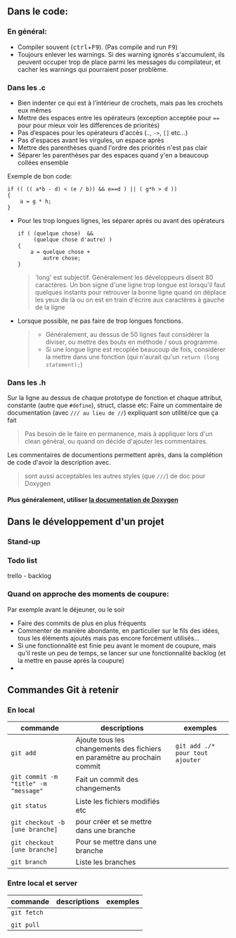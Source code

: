 ## Dans le code:
### En général:
- Compiler souvent (<kbd>ctrl</kbd>+<kbd>F9</kbd>). (Pas compile and run <kbd>F9</kbd>)
- Toujours enlever les warnings. Si des warning ignorés s'accumulent, ils peuvent occuper trop de place parmi les messages du compilateur, et cacher les warnings qui pourraient poser problème. 
### Dans les .c
- Bien indenter ce qui est à l’intérieur de crochets, mais pas les crochets eux mêmes  
- Mettre des espaces entre les opérateurs (exception acceptée pour `==` pour pour mieux voir les differences de priorités)  
- Pas d’espaces pour les opérateurs d'accès (`.`, `->`, `[]` etc...)  
- Pas d'espaces avant les virgules, un espace après  
- Mettre des parenthèses quand l'ordre des priorités n'est pas clair  
- Séparer les parenthèses par des espaces quand y'en a beaucoup collées ensemble

Exemple de bon code:  

    if (( (( a*b - d) < (e / b)) && e==d ) || ( g*h > d ))
    {
        a = g * h;
    }
- Pour les trop longues lignes, les séparer après ou avant des opérateurs 

      if ( (quelque chose)  &&
	       (quelque chose d'autre) )
	  {
	      a = quelque chose +
	          autre chose;
	  }
  >'long' est subjectif. Généralement les développeurs disent 80 caractères. Un bon signe d'une ligne trop longue est lorsqu'il faut quelques instants pour retrouver la bonne ligne quand on déplace les yeux de là ou on est en train d'écrire aux caractères à gauche de la ligne  

- Lorsque possible, ne pas faire de trop longues fonctions.
  > - Généralement, au dessus de 50 lignes faut considérer la diviser, ou mettre des bouts en méthode / sous programme.
  > - Si une longue ligne est recopiée beaucoup de fois, considérer la mettre dans une fonction (qui n'aurait qu'un `return (long statement);`)

### Dans les .h  
 Sur la ligne au dessus de chaque  prototype de fonction et chaque attribut, constante (autre que `#define`), struct, classe etc:
Faire un commentaire de documentation (avec `/// au lieu de //`) expliquant son utilité/ce que ça fait  
> Pas besoin de le faire en permanence, mais à appliquer lors d'un clean général, ou quand on décide d'ajouter les commentaires.  

Les commentaires de documentions permettent après, dans la complétion de code d'avoir la description avec.  
> sont aussi acceptables les autres styles (que `///`) de doc pour Doxygen  

#### Plus généralement, utiliser [la documentation de Doxygen](https://sourceforge.net/projects/doxygen/)  

## Dans le développement d'un projet
### Stand-up

### Todo list
trello - backlog

### Quand on approche des moments de coupure:
Par exemple avant le déjeuner, ou le soir
- Faire des commits de plus en plus fréquents
- Commenter de manière abondante, en particulier sur le fils des idées, tous les éléments ajoutés mais pas encore forcément utilisés...
- Si une fonctionnalité est finie peu avant le moment de coupure, mais qu'il reste un peu de temps, se lancer sur une fonctionnalité backlog (et la mettre en pause après la coupure)
- 
## Commandes Git à retenir
### En local

|commande|descriptions|exemples|
|---|---|---|
|`git add`|Ajoute tous les changements des fichiers en paramètre au prochain commit|`git add ./* pour tout ajouter`|
|`git commit -m "title" -m "message"`|Fait un commit des changements||
|`git status`|Liste les fichiers modifiés etc||
|`git checkout -b [une branche]`|pour créer et se mettre dans une branche||
|`git checkout [une branche]`|Pour se mettre dans une branche||
|`git branch`|Liste les branches||


### Entre local et server
|commande|descriptions|exemples|
|---|---|---|
|`git fetch`|||
||||
|`git pull`|||

<!--stackedit_data:
eyJoaXN0b3J5IjpbLTY2NjU3OTYwNF19
-->